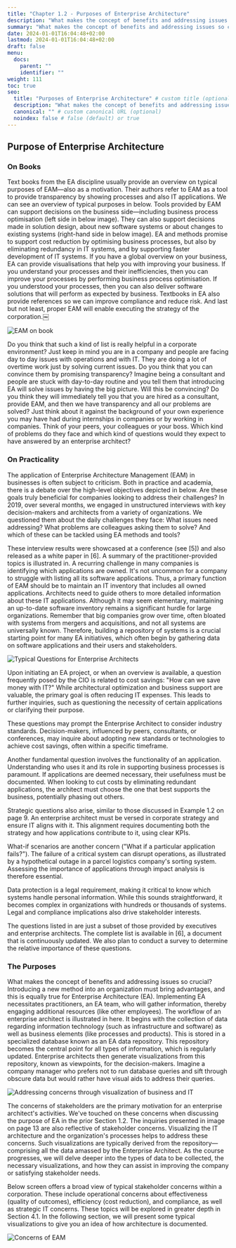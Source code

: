 ```yaml
---
title: "Chapter 1.2 - Purposes of Enterprise Architecture"
description: "What makes the concept of benefits and addressing issues so crucial? Introducing a new method into an organization must bring advantages, and this is equally true for Enterprise Architecture (EA)"
summary: "What makes the concept of benefits and addressing issues so crucial? Introducing a new method into an organization must bring advantages, and this is equally true for Enterprise Architecture (EA)"
date: 2024-01-01T16:04:48+02:00
lastmod: 2024-01-01T16:04:48+02:00
draft: false
menu:
  docs:
    parent: ""
    identifier: ""
weight: 111
toc: true
seo:
  title: "Purposes of Enterprise Architecture" # custom title (optional)
  description: "What makes the concept of benefits and addressing issues so crucial? Introducing a new method into an organization must bring advantages, and this is equally true for Enterprise Architecture (EA)" # custom description (recommended)
  canonical: "" # custom canonical URL (optional)
  noindex: false # false (default) or true
---
```


## Purpose of Enterprise Architecture

### On Books

Text books from the EA discipline usually provide an overview on typical purposes of EAM—also as a motivation. Their authors refer to EAM as a tool to provide transparency by showing processes and also IT applications. We can see an overview of typical purposes in below. Tools provided by EAM can support decisions on the business side—including business process optimisation (left side in below image). They can also support decisions made in solution design, about new software systems or about changes to existing systems (right-hand side in below image). EA and methods promise to support cost reduction by optimising business processes, but also by eliminating redundancy in IT systems, and by supporting faster development of IT systems. If you have a global overview on your business, EA can provide visualisations that help you with improving your business. If you understand your processes and their inefficiencies, then you can improve your processes by performing business process optimisation. If you understood your processes, then you can also deliver software solutions that will perform as expected by business. Textbooks in EA also provide references so we can improve compliance and reduce risk. And last but not least, proper EAM will enable executing the strategy of the corporation.￼

![EAM on book](https://cdn.sa.net/2024/02/03/mZhvfuC3UArLI6k.png)

Do you think that such a kind of list is really helpful in a corporate environment? Just keep in mind you are in a company and people are facing day to day issues with operations and with IT. They are doing a lot of overtime work just by solving current issues. Do you think that you can convince them by promising transparency? Imagine being a consultant and people are stuck with day-to-day routine and you tell them that introducing EA will solve issues by having the big picture. Will this be convincing? Do you think they will immediately tell you that you are hired as a consultant, provide EAM, and then we have transparency and all our problems are solved? Just think about it against the background of your own experience you may have had during internships in companies or by working in companies. Think of your peers, your colleagues or your boss. Which kind of problems do they face and which kind of questions would they expect to have answered by an enterprise architect?

### On Practicality

The application of Enterprise Architecture Management (EAM) in businesses is often subject to criticism. Both in practice and academia, there is a debate over the high-level objectives depicted in below. Are these goals truly beneficial for companies looking to address their challenges? In 2019, over several months, we engaged in unstructured interviews with key decision-makers and architects from a variety of organizations. We questioned them about the daily challenges they face: What issues need addressing? What problems are colleagues asking them to solve? And which of these can be tackled using EA methods and tools?

These interview results were showcased at a conference (see [5]) and also released as a white paper in [6]. A summary of the practitioner-provided topics is illustrated in. A recurring challenge in many companies is identifying which applications are owned. It's not uncommon for a company to struggle with listing all its software applications. Thus, a primary function of EAM should be to maintain an IT inventory that includes all owned applications. Architects need to guide others to more detailed information about these IT applications. Although it may seem elementary, maintaining an up-to-date software inventory remains a significant hurdle for large organizations. Remember that big companies grow over time, often bloated with systems from mergers and acquisitions, and not all systems are universally known. Therefore, building a repository of systems is a crucial starting point for many EA initiatives, which often begin by gathering data on software applications and their users and stakeholders.

![Typical Questions for Enterprise Architects](https://cdn.sa.net/2024/02/03/2xz8J9IfwvyOdVb.png)

Upon initiating an EA project, or when an overview is available, a question frequently posed by the CIO is related to cost savings:
"How can we save money with IT?" While architectural optimization and business support are valuable, the primary goal is often reducing IT expenses. This leads to further inquiries, such as questioning the necessity of certain applications or clarifying their purpose.

These questions may prompt the Enterprise Architect to consider industry standards. Decision-makers, influenced by peers, consultants, or conferences, may inquire about adopting new standards or technologies to achieve cost savings, often within a specific timeframe.

Another fundamental question involves the functionality of an application. Understanding who uses it and its role in supporting business processes is paramount. If applications are deemed necessary, their usefulness must be documented. When looking to cut costs by eliminating redundant applications, the architect must choose the one that best supports the business, potentially phasing out others.

Strategic questions also arise, similar to those discussed in Example 1.2 on page 9. An enterprise architect must be versed in corporate strategy and ensure IT aligns with it. This alignment requires documenting both the strategy and how applications contribute to it, using clear KPIs.

What-if scenarios are another concern ("What if a particular application fails?"). The failure of a critical system can disrupt operations, as illustrated by a hypothetical outage in a parcel logistics company's sorting system. Assessing the importance of applications through impact analysis is therefore essential.

Data protection is a legal requirement, making it critical to know which systems handle personal information. While this sounds straightforward, it becomes complex in organizations with hundreds or thousands of systems. Legal and compliance implications also drive stakeholder interests.

The questions listed in are just a subset of those provided by executives and enterprise architects. The complete list is available in [6], a document that is continuously updated. We also plan to conduct a survey to determine the relative importance of these questions.

### The Purposes

What makes the concept of benefits and addressing issues so crucial? Introducing a new method into an organization must bring advantages, and this is equally true for Enterprise Architecture (EA). Implementing EA necessitates practitioners, an EA team, who will gather information, thereby engaging additional resources (like other employees).
The workflow of an enterprise architect is illustrated in here. It begins with the collection of data regarding information technology (such as infrastructure and software) as well as business elements (like processes and products). This is stored in a specialized database known as an EA data repository. This repository becomes the central point for all types of information, which is regularly updated. Enterprise architects then generate visualizations from this repository, known as viewpoints, for the decision-makers. Imagine a company manager who prefers not to run database queries and sift through obscure data but would rather have visual aids to address their queries.


![Addressing concerns through visualization of business and IT](https://cdn.sa.net/2024/02/03/faiWelpZXNRQLOM.png)


The concerns of stakeholders are the primary motivation for an enterprise architect's activities. We've touched on these concerns when discussing the purpose of EA in the prior Section 1.2. The inquiries presented in image on page 13 are also reflective of stakeholder concerns. Visualizing the IT architecture and the organization's processes helps to address these concerns. Such visualizations are typically derived from the repository—comprising all the data amassed by the Enterprise Architect. As the course progresses, we will delve deeper into the types of data to be collected, the necessary visualizations, and how they can assist in improving the company or satisfying stakeholder needs.

Below screen offers a broad view of typical stakeholder concerns within a corporation. These include operational concerns about effectiveness (quality of outcomes), efficiency (cost reduction), and compliance, as well as strategic IT concerns. These topics will be explored in greater depth in Section 4.1. In the following section, we will present some typical visualizations to give you an idea of how architecture is documented.

![Concerns of EAM](https://cdn.sa.net/2024/02/03/ZFu5nJYHjyEkPsV.png)